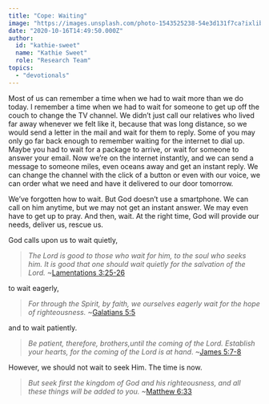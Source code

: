 ```yaml
---
title: "Cope: Waiting"
image: "https://images.unsplash.com/photo-1543525238-54e3d131f7ca?ixlib=rb-1.2.1&amp;q=85&amp;fm=jpg&amp;crop=entropy&amp;cs=srgb&amp;ixid=eyJhcHBfaWQiOjk2NjF9"
date: "2020-10-16T14:49:50.000Z"
author:
  id: "kathie-sweet"
  name: "Kathie Sweet"
  role: "Research Team"
topics:
  - "devotionals"
---
```


Most of us can remember a time when we had to wait more than we do today.  I remember a time when we had to wait for someone to get up off the couch to change the TV channel.  We didn’t just call our relatives who lived far away whenever we felt like it, because that was long distance, so we would send a letter in the mail and wait for them to reply.  Some of you may only go far back enough to remember waiting for the internet to dial up.  Maybe you had to wait for a package to arrive, or wait for someone to answer your email.
Now we’re on the internet instantly, and we can send a message to someone miles, even oceans away and get an instant reply. We can change the channel with the click of a button or even with our voice, we can order what we need and have it delivered to our door tomorrow.

We’ve forgotten how to wait.  But God doesn’t use a smartphone.  We can call on him anytime, but we may not get an instant answer.  We may even have to get up to pray.  And then, wait.  At the right time, God will provide our needs, deliver us, rescue us.

God calls upon us to wait quietly,

> *The Lord is good to those who wait for him, to the soul who seeks him. It is good that one should wait quietly for the salvation of the Lord.* ~[Lamentations 3:25-26][1]

to wait eagerly,

> *For through the Spirit, by faith, we ourselves eagerly wait for the hope of righteousness.* ~[Galatians 5:5][2]

and to wait patiently.

> *Be patient, therefore, brothers,until the coming of the Lord. Establish your hearts, for the coming of the Lord is at hand*.  ~[James 5:7-8][3]

However, we should not wait to seek Him.  The time is now.

> *But seek first the kingdom of God and his righteousness, and all these things will be added to you.* ~[Matthew 6:33][4]

[1]: https://biblehub.com/lamentations/3-25.htm
[2]: https://biblehub.com/galatians/5-5.htm
[3]: https://biblehub.com/james/5-7.htm
[4]: https://biblehub.com/matthew/6-33.htm

